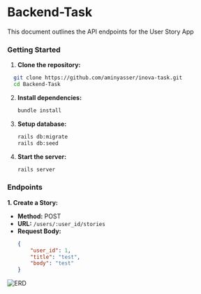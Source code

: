 # Backend-Task

This document outlines the API endpoints for the User Story App

### Getting Started

1. **Clone the repository:**

 ```bash
   git clone https://github.com/aminyasser/inova-task.git
   cd Backend-Task
   ```

2. **Install dependencies:**

   ```bash
   bundle install
    ```

3. **Setup database:**
   ```bash
   rails db:migrate
   rails db:seed
   ```

4. **Start the server:**
   ```bash
   rails server
   ```

### Endpoints

**1. Create a Story:**

* **Method:** POST
* **URL:** `/users/:user_id/stories`
* **Request Body:**
  ```json
  {
      "user_id": 1,
      "title": "test",
      "body": "test"
  }
  ```

![ERD](https://github.com/marwan-mohamed12/Backend-Task/assets/40841193/3bed19a1-3545-4b34-a3c5-743060c8833e)


